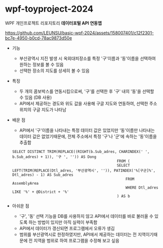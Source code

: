 # wpf-toyproject-2024
WPF 개인프로젝트 리포지토리
**데이터포털 API 연동앱**  




https://github.com/LEUNSU/basic-wpf-2024/assets/158007401/c12f2301-bc7e-4950-b0cd-78ac9873d50e





- 기능 
    - 부산광역시 지진 발생 시 옥외대피장소를 특정 '구'이름과 '동'이름을 선택하여 원하는 정보를 볼 수 있음
    - 선택한 장소의 지도를 상세히 볼 수 있음
        
- 특징
    - 두 개의 콤보박스를 연동시킴으로써, '구'를 선택한 후 '구' 내의 '동'을 선택할 수 있음 (DB 사용)
    - API에서 제공하는 경도와 위도 값을 사용해 구글 지도와 연동하여, 선택한 주소 위치의 구글 지도가 나타남 

- 배운 점
    - API에서 '구'이름을 나타내는 특정 데이터 값은 있었지만 '동'이름만 나타내는 데이터 값은 없었기때문에, 전체 주소에서 특정 '구'나 '군'에 속하는 '동'이름을 추출함

    ``` 
    SELECT DISTINCT TRIM(REPLACE((RIGHT(b.Sub_adres, CHARINDEX(' ', b.Sub_adres) + 1)), '구 ', '')) AS Dong
                                                    FROM (  
                                                    SELECT LEFT(TRIM(REPLACE(Dtl_adres, '부산광역시', '')), PATINDEX('%[구군]%', Dtl_adres) - 1) AS Sub_adres
                                                        FROM AssemblyArea 
                                                        WHERE Dtl_adres LIKE '%' + @District + '%'
                                                    ) AS b
    ``` 

- 아쉬운 점
    - '구', '동' 선택 기능을 DB를 사용하지 않고 API에서 데이터를 바로 불러올 수 있도록 하는 방법이 있지만 아직 실력이 부족함 
    - API에서 데이터가 갱신되면 프로그램에서 오류가 생김
    - 범위를 부산광역시로 한정하였지만, API에서 제공하는 데이터는 전 지역이기때문에 전 지역을 범위로 하여 프로그램을 수정해 보고 싶음 
